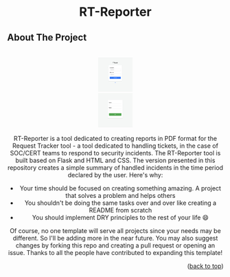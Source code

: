 <h1 align="center">RT-Reporter</h1>

## About The Project
<br />
<div align="center">
  <a href="">
    <img src="./web1.png" alt="Logo" width="80" height="80">
  </a>
<div align="center">
  <a href="">
    <img src="./web2.png" alt="Logo" width="80" height="80">
  </a>

RT-Reporter is a tool dedicated to creating reports in PDF format for the Request Tracker tool - a tool dedicated to handling tickets, in the case of SOC/CERT teams to respond to security incidents. The RT-Reporter tool is built based on Flask and HTML and CSS. The version presented in this repository creates a simple summary of handled incidents in the time period declared by the user.
Here's why:
* Your time should be focused on creating something amazing. A project that solves a problem and helps others
* You shouldn't be doing the same tasks over and over like creating a README from scratch
* You should implement DRY principles to the rest of your life :smile:

Of course, no one template will serve all projects since your needs may be different. So I'll be adding more in the near future. You may also suggest changes by forking this repo and creating a pull request or opening an issue. Thanks to all the people have contributed to expanding this template!


<p align="right">(<a href="#readme-top">back to top</a>)</p>
